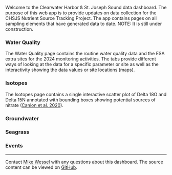 Welcome to the Clearwater Harbor & St. Joseph Sound data dashboard. The purpose of this web app is to provide updates on data collection for the CHSJS Nutrient Source Tracking Project. The app contains pages on all sampling elements that have generated data to date. NOTE: It is still under construction. 

### Water Quality

The Water Quality page contains the routine water quality data and the ESA extra sites for the 2024 monitoring activities. The tabs provide different ways of looking at the data for a specific parameter or site as well as the interactivity showing the data values or site locations (maps).

### Isotopes 

The Isotopes page contains a single interactive scatter plot of Delta 18O and Delta 15N annotated with bounding boxes showing potential sources of nitrate ([Canion et al. 2020](https://doi.org/10.2113/EEG-2310)).

### Groundwater

### Seagrass

### Events


***
Contact [Mike Wessel](mailto:mwessel@esassoc.com) with any questions about this dashboard. The source content can be viewed on [GitHub](https://github.com/EnvironmentalScienceAssociates/chsjs-dashboard).